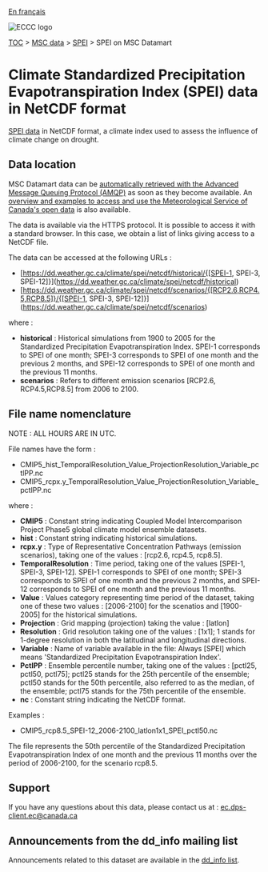[En français](readme_spei-datamart_fr.md)

![ECCC logo](../../img_eccc-logo.png)

[TOC](../../readme_en.md) > [MSC data](../readme_en.md) > [SPEI](readme_spei_en.md) > SPEI on MSC Datamart

# Climate Standardized Precipitation Evapotranspiration Index (SPEI) data in NetCDF format

[SPEI data](readme_spei_en.md) in NetCDF format, a climate index used to assess the influence of climate change on drought.

## Data location

MSC Datamart data can be [automatically retrieved with the Advanced Message Queuing Protocol (AMQP)](../../msc-datamart/amqp_en.md) as soon as they become available. An [overview and examples to access and use the Meteorological Service of Canada's open data](../../usage/readme_en.md) is also available.

The data is available via the HTTPS protocol. It is possible to access it with a standard browser. In this case, we obtain a list of links giving access to a NetCDF file.

The data can be accessed at the following URLs :

* [https://dd.weather.gc.ca/climate/spei/netcdf/historical/{[SPEI-1, SPEI-3, SPEI-12]}](https://dd.weather.gc.ca/climate/spei/netcdf/historical)
* [https://dd.weather.gc.ca/climate/spei/netcdf/scenarios/{[RCP2.6,RCP4.5,RCP8.5]}/{[SPEI-1, SPEI-3, SPEI-12]}](https://dd.weather.gc.ca/climate/spei/netcdf/scenarios)

where :

* __historical__ : Historical simulations from 1900 to 2005 for the Standardized Precipitation Evapotranspiration Index. SPEI-1 corresponds to SPEI of one month; SPEI-3 corresponds to SPEI of one month and the previous 2 months, and SPEI-12 corresponds to SPEI of one month and the previous 11 months.   
* __scenarios__ : Refers to different emission scenarios [RCP2.6, RCP4.5,RCP8.5] from 2006 to 2100. 

## File name nomenclature 

NOTE : ALL HOURS ARE IN UTC.

File names have the form :

* CMIP5_hist_TemporalResolution_Value_ProjectionResolution_Variable_pctlPP.nc
* CMIP5_rcpx.y_TemporalResolution_Value_ProjectionResolution_Variable_pctlPP.nc

where :

* __CMIP5__ : Constant string indicating Coupled Model Intercomparison Project Phase5 global climate model ensemble datasets.
* __hist__ : Constant string indicating historical simulations.
* __rcpx.y__ : Type of Representative Concentration Pathways (emission scenarios), taking one of the values : [rcp2.6, rcp4.5, rcp8.5].
* __TemporalResolution__ : Time period, taking one of the values [SPEI-1, SPEI-3, SPEI-12]. SPEI-1 corresponds to SPEI of one month; SPEI-3 corresponds to SPEI of one month and the previous 2 months, and SPEI-12 corresponds to SPEI of one month and the previous 11 months. 
* __Value__ : Values category representing time period of the dataset, taking one of these two values : [2006-2100] for the scenatios and [1900-2005] for the historical simulations.
* __Projection__ : Grid mapping (projection) taking the value : [latlon]
* __Resolution__ : Grid resolution taking one of the values : [1x1]; 1 stands for 1-degree resolution in both the latitudinal and longitudinal directions.
* __Variable__ : Name of variable available in the file: Always [SPEI] which means 'Standardized Precipitation Evapotranspiration Index'.
* __PctlPP__ : Ensemble percentile number, taking one of the values : [pctl25, pctl50, pctl75]; pctl25 stands for the 25th percentile of the ensemble; pctl50 stands for the 50th percentile, also referred to as the median, of the ensemble; pctl75 stands for the 75th percentile of the ensemble.
* __nc__ : Constant string indicating the NetCDF format.

Examples :

* CMIP5_rcp8.5_SPEI-12_2006-2100_latlon1x1_SPEI_pctl50.nc

The file represents the 50th percentile of the Standardized Precipitation Evapotranspiration Index of one month and the previous 11 months over the period of 2006-2100, for the scenario rcp8.5.

## Support

If you have any questions about this data, please contact us at : [ec.dps-client.ec@canada.ca](mailto:ec.dps-client.ec@canada.ca)

## Announcements from the dd_info mailing list 

Announcements related to this dataset are available in the [dd_info list](https://comm.collab.science.gc.ca/mailman3/postorius/lists/dd_info.comm.collab.science.gc.ca/).

